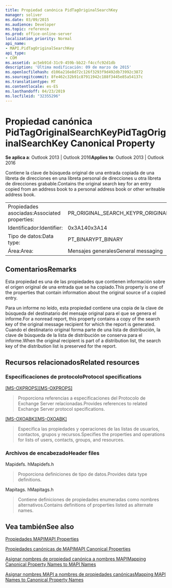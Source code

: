 ```yaml
---
title: Propiedad canónica PidTagOriginalSearchKey
manager: soliver
ms.date: 03/09/2015
ms.audience: Developer
ms.topic: reference
ms.prod: office-online-server
localization_priority: Normal
api_name:
- MAPI.PidTagOriginalSearchKey
api_type:
- COM
ms.assetid: ac5eb91d-31c9-459b-bb22-f4ccfc92d1db
description: 'Última modificación: 09 de marzo de 2015'
ms.openlocfilehash: d106a216e8d72c126f3293f9d492db73992c3872
ms.sourcegitcommit: 8fe462c32b91c87911942c188f3445e85a54137c
ms.translationtype: MT
ms.contentlocale: es-ES
ms.lasthandoff: 04/23/2019
ms.locfileid: "32355296"
---
```

# <a name="pidtagoriginalsearchkey-canonical-property"></a><span data-ttu-id="c6003-103">Propiedad canónica PidTagOriginalSearchKey</span><span class="sxs-lookup"><span data-stu-id="c6003-103">PidTagOriginalSearchKey Canonical Property</span></span>

  
  
<span data-ttu-id="c6003-104">**Se aplica a**: Outlook 2013 | Outlook 2016</span><span class="sxs-lookup"><span data-stu-id="c6003-104">**Applies to**: Outlook 2013 | Outlook 2016</span></span> 
  
<span data-ttu-id="c6003-105">Contiene la clave de búsqueda original de una entrada copiada de una libreta de direcciones en una libreta personal de direcciones u otra libreta de direcciones grabable.</span><span class="sxs-lookup"><span data-stu-id="c6003-105">Contains the original search key for an entry copied from an address book to a personal address book or other writeable address book.</span></span>
  
|||
|:-----|:-----|
|<span data-ttu-id="c6003-106">Propiedades asociadas:</span><span class="sxs-lookup"><span data-stu-id="c6003-106">Associated properties:</span></span>  <br/> |<span data-ttu-id="c6003-107">PR_ORIGINAL_SEARCH_KEY</span><span class="sxs-lookup"><span data-stu-id="c6003-107">PR_ORIGINAL_SEARCH_KEY</span></span>  <br/> |
|<span data-ttu-id="c6003-108">Identificador:</span><span class="sxs-lookup"><span data-stu-id="c6003-108">Identifier:</span></span>  <br/> |<span data-ttu-id="c6003-109">0x3A14</span><span class="sxs-lookup"><span data-stu-id="c6003-109">0x3A14</span></span>  <br/> |
|<span data-ttu-id="c6003-110">Tipo de datos:</span><span class="sxs-lookup"><span data-stu-id="c6003-110">Data type:</span></span>  <br/> |<span data-ttu-id="c6003-111">PT_BINARY</span><span class="sxs-lookup"><span data-stu-id="c6003-111">PT_BINARY</span></span>  <br/> |
|<span data-ttu-id="c6003-112">Área:</span><span class="sxs-lookup"><span data-stu-id="c6003-112">Area:</span></span>  <br/> |<span data-ttu-id="c6003-113">Mensajes generales</span><span class="sxs-lookup"><span data-stu-id="c6003-113">General messaging</span></span>  <br/> |
   
## <a name="remarks"></a><span data-ttu-id="c6003-114">Comentarios</span><span class="sxs-lookup"><span data-stu-id="c6003-114">Remarks</span></span>

<span data-ttu-id="c6003-115">Esta propiedad es una de las propiedades que contienen información sobre el origen original de una entrada que se ha copiado.</span><span class="sxs-lookup"><span data-stu-id="c6003-115">This property is one of the properties that contain information about the original source of a copied entry.</span></span>
  
<span data-ttu-id="c6003-116">Para un informe no leído, esta propiedad contiene una copia de la clave de búsqueda del destinatario del mensaje original para el que se genera el informe.</span><span class="sxs-lookup"><span data-stu-id="c6003-116">For a nonread report, this property contains a copy of the search key of the original message recipient for which the report is generated.</span></span> <span data-ttu-id="c6003-117">Cuando el destinatario original forma parte de una lista de distribución, la clave de búsqueda de la lista de distribución se conserva para el informe.</span><span class="sxs-lookup"><span data-stu-id="c6003-117">When the original recipient is part of a distribution list, the search key of the distribution list is preserved for the report.</span></span>
  
## <a name="related-resources"></a><span data-ttu-id="c6003-118">Recursos relacionados</span><span class="sxs-lookup"><span data-stu-id="c6003-118">Related resources</span></span>

### <a name="protocol-specifications"></a><span data-ttu-id="c6003-119">Especificaciones de protocolo</span><span class="sxs-lookup"><span data-stu-id="c6003-119">Protocol specifications</span></span>

<span data-ttu-id="c6003-120">[[MS-OXPROPS]](https://msdn.microsoft.com/library/f6ab1613-aefe-447d-a49c-18217230b148%28Office.15%29.aspx)</span><span class="sxs-lookup"><span data-stu-id="c6003-120">[[MS-OXPROPS]](https://msdn.microsoft.com/library/f6ab1613-aefe-447d-a49c-18217230b148%28Office.15%29.aspx)</span></span>
  
> <span data-ttu-id="c6003-121">Proporciona referencias a especificaciones del Protocolo de Exchange Server relacionadas.</span><span class="sxs-lookup"><span data-stu-id="c6003-121">Provides references to related Exchange Server protocol specifications.</span></span>
    
<span data-ttu-id="c6003-122">[[MS-OXOABK]](https://msdn.microsoft.com/library/f4cf9b4c-9232-4506-9e71-2270de217614%28Office.15%29.aspx)</span><span class="sxs-lookup"><span data-stu-id="c6003-122">[[MS-OXOABK]](https://msdn.microsoft.com/library/f4cf9b4c-9232-4506-9e71-2270de217614%28Office.15%29.aspx)</span></span>
  
> <span data-ttu-id="c6003-123">Especifica las propiedades y operaciones de las listas de usuarios, contactos, grupos y recursos.</span><span class="sxs-lookup"><span data-stu-id="c6003-123">Specifies the properties and operations for lists of users, contacts, groups, and resources.</span></span>
    
### <a name="header-files"></a><span data-ttu-id="c6003-124">Archivos de encabezado</span><span class="sxs-lookup"><span data-stu-id="c6003-124">Header files</span></span>

<span data-ttu-id="c6003-125">Mapidefs. h</span><span class="sxs-lookup"><span data-stu-id="c6003-125">Mapidefs.h</span></span>
  
> <span data-ttu-id="c6003-126">Proporciona definiciones de tipo de datos.</span><span class="sxs-lookup"><span data-stu-id="c6003-126">Provides data type definitions.</span></span>
    
<span data-ttu-id="c6003-127">Mapitags. h</span><span class="sxs-lookup"><span data-stu-id="c6003-127">Mapitags.h</span></span>
  
> <span data-ttu-id="c6003-128">Contiene definiciones de propiedades enumeradas como nombres alternativos.</span><span class="sxs-lookup"><span data-stu-id="c6003-128">Contains definitions of properties listed as alternate names.</span></span>
    
## <a name="see-also"></a><span data-ttu-id="c6003-129">Vea también</span><span class="sxs-lookup"><span data-stu-id="c6003-129">See also</span></span>



[<span data-ttu-id="c6003-130">Propiedades MAPI</span><span class="sxs-lookup"><span data-stu-id="c6003-130">MAPI Properties</span></span>](mapi-properties.md)
  
[<span data-ttu-id="c6003-131">Propiedades canónicas de MAPI</span><span class="sxs-lookup"><span data-stu-id="c6003-131">MAPI Canonical Properties</span></span>](mapi-canonical-properties.md)
  
[<span data-ttu-id="c6003-132">Asignar nombres de propiedad canónica a nombres MAPI</span><span class="sxs-lookup"><span data-stu-id="c6003-132">Mapping Canonical Property Names to MAPI Names</span></span>](mapping-canonical-property-names-to-mapi-names.md)
  
[<span data-ttu-id="c6003-133">Asignar nombres MAPI a nombres de propiedades canónicas</span><span class="sxs-lookup"><span data-stu-id="c6003-133">Mapping MAPI Names to Canonical Property Names</span></span>](mapping-mapi-names-to-canonical-property-names.md)

